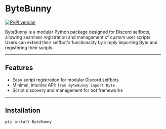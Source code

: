 # ByteBunny

[![PyPI version](https://badge.fury.io/py/ByteBunny.svg)](https://pypi.org/project/ByteBunny/)

ByteBunny is a modular Python package designed for Discord selfbots, allowing seamless registration and management of custom user scripts. Users can extend their selfbot's functionality by simply importing Byte and registering their scripts.

---

## Features

- Easy script registration for modular Discord selfbots
- Minimal, intuitive API: `from ByteBunny import Byte`
- Script discovery and management for bot frameworks

---

## Installation

```bash
pip install ByteBunny